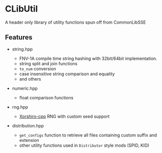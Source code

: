 # CLibUtil

A header only library of utility functions spun off from CommonLibSSE

## Features

+ string.hpp
  + FNV-1A compile time string hashing with 32bit/64bit implementation.
  + string split and join functions
  + `to_num` conversion
  + case insensitive string comparison and equality
  + and others

+ numeric.hpp
  + float comparison functions 

+ rng.hpp
  + [Xorshiro-cpp](https://github.com/Reputeless/Xoshiro-cpp) RNG with custom seed support

+ distribution.hpp
  + `get_configs` function to retrieve all files containing custom suffix and extension
  + other utility functions used in `Distributor` style mods (SPID, KID)
